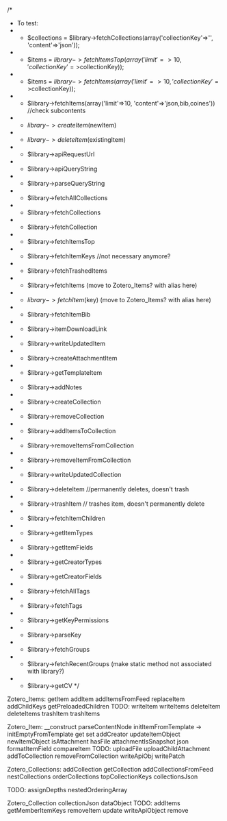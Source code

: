 /*
 * To test:
 *  - $collections = $library->fetchCollections(array('collectionKey'=>'', 'content'=>'json'));
 *  - $items = $library->fetchItemsTop(array('limit'=>10, 'collectionKey'=>$collectionKey));
 *  - $items = $library->fetchItems(array('limit'=>10, 'collectionKey'=>$collectionKey));
 *  - $library->fetchItems(array('limit'=>10, 'content'=>'json,bib,coines')) //check subcontents
 *  - $library->createItem($newItem)
 *  - $library->deleteItem($existingItem)
 *  - $library->apiRequestUrl
 *  - $library->apiQueryString
 *  - $library->parseQueryString
 *  - $library->fetchAllCollections
 *  - $library->fetchCollections
 *  - $library->fetchCollection
 *  - $library->fetchItemsTop
 *  - $library->fetchItemKeys //not necessary anymore?
 *  - $library->fetchTrashedItems
 *  - $library->fetchItems              (move to Zotero_Items? with alias here)
 *  - $library->fetchItem($key)         (move to Zotero_Items? with alias here)
 *  - $library->fetchItemBib
 *  - $library->itemDownloadLink
 *  - $library->writeUpdatedItem
 *  - $library->createAttachmentItem
 *  - $library->getTemplateItem
 *  - $library->addNotes
 *  - $library->createCollection
 *  - $library->removeCollection
 *  - $library->addItemsToCollection
 *  - $library->removeItemsFromCollection
 *  - $library->removeItemFromCollection
 *  - $library->writeUpdatedCollection
 *  - $library->deleteItem //permanently deletes, doesn't trash
 *  - $library->trashItem // trashes item, doesn't permanently delete
 *  - $library->fetchItemChildren
 *  - $library->getItemTypes
 *  - $library->getItemFields
 *  - $library->getCreatorTypes
 *  - $library->getCreatorFields
 *  - $library->fetchAllTags
 *  - $library->fetchTags
 *  - $library->getKeyPermissions
 *  - $library->parseKey
 *  - $library->fetchGroups
 *  - $library->fetchRecentGroups (make static method not associated with library?)
 *  - $library->getCV
 */


Zotero_Items:
getItem
addItem
addItemsFromFeed
replaceItem
addChildKeys
getPreloadedChildren
TODO:
writeItem
writeItems
deleteItem
deleteItems
trashItem
trashItems


Zotero_Item:
__construct
parseContentNode
initItemFromTemplate -> initEmptyFromTemplate
get
set
addCreator
updateItemObject
newItemObject
isAttachment
hasFile
attachmentIsSnapshot
json
formatItemField
compareItem
TODO:
uploadFile
uploadChildAttachment
addToCollection
removeFromCollection
writeApiObj
writePatch


Zotero_Collections:
addCollection
getCollection
addCollectionsFromFeed
nestCollections
orderCollections
topCollectionKeys
collectionsJson

TODO:
assignDepths
nestedOrderingArray


Zotero_Collection
collectionJson
dataObject
TODO:
addItems
getMemberItemKeys
removeItem
update
writeApiObject
remove


